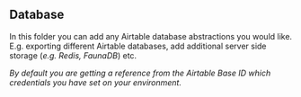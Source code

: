 ## Database

In this folder you can add any Airtable database abstractions you would like. E.g. exporting different Airtable databases, add additional server side storage (_e.g. Redis, FaunaDB_) etc.

_By default you are getting a reference from the Airtable Base ID which credentials you have set on your environment._
